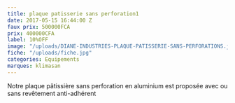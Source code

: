 ```yaml
---
title: plaque patisserie sans perforation1
date: 2017-05-15 16:44:00 Z
faux prix: 500000FCA
prix: 400000CFA
label: 10%OFF
image: "/uploads/DIANE-INDUSTRIES-PLAQUE-PATISSERIE-SANS-PERFORATIONS.jpg"
fiche: "/uploads/fiche.jpg"
categories: Equipements
marques: klimasan
---
```


Notre plaque pâtissière sans perforation en aluminium est proposée avec ou sans revêtement anti-adhérent 